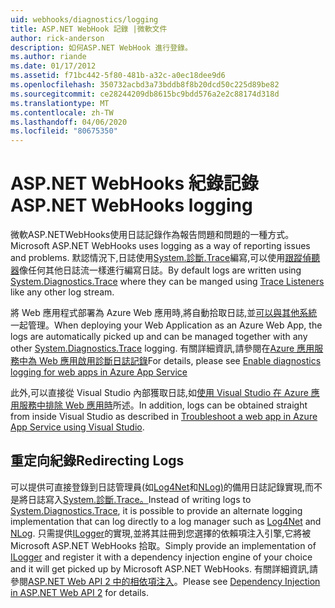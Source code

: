 ```yaml
---
uid: webhooks/diagnostics/logging
title: ASP.NET WebHook 記錄 |微軟文件
author: rick-anderson
description: 如何ASP.NET WebHook 進行登錄。
ms.author: riande
ms.date: 01/17/2012
ms.assetid: f71bc442-5f80-481b-a32c-a0ec18dee9d6
ms.openlocfilehash: 350732acbd3a73bddb8f8b20dcd50c225d89be82
ms.sourcegitcommit: ce28244209db8615bc9bdd576a2e2c88174d318d
ms.translationtype: MT
ms.contentlocale: zh-TW
ms.lasthandoff: 04/06/2020
ms.locfileid: "80675350"
---
```

# <a name="aspnet-webhooks-logging"></a><span data-ttu-id="88bf1-103">ASP.NET WebHooks 紀錄記錄</span><span class="sxs-lookup"><span data-stu-id="88bf1-103">ASP.NET WebHooks logging</span></span>

<span data-ttu-id="88bf1-104">微軟ASP.NETWebHooks使用日誌記錄作為報告問題和問題的一種方式。</span><span class="sxs-lookup"><span data-stu-id="88bf1-104">Microsoft ASP.NET WebHooks uses logging as a way of reporting issues and problems.</span></span> <span data-ttu-id="88bf1-105">默認情況下,日誌使用[System.診斷.Trace](https://msdn.microsoft.com/library/system.diagnostics.trace)編寫,可以使用[跟蹤偵聽器](https://msdn.microsoft.com/library/system.diagnostics.tracelistener.aspx)像任何其他日誌流一樣進行編寫日誌。</span><span class="sxs-lookup"><span data-stu-id="88bf1-105">By default logs are written using [System.Diagnostics.Trace](https://msdn.microsoft.com/library/system.diagnostics.trace) where they can be manged using [Trace Listeners](https://msdn.microsoft.com/library/system.diagnostics.tracelistener.aspx) like any other log stream.</span></span>

<span data-ttu-id="88bf1-106">將 Web 應用程式部署為 Azure Web 應用時,將自動拾取日誌,並[可以與其他系統](https://msdn.microsoft.com/library/system.diagnostics.trace)一起管理。</span><span class="sxs-lookup"><span data-stu-id="88bf1-106">When deploying your Web Application as an Azure Web App, the logs are automatically picked up and can be managed together with any other [System.Diagnostics.Trace](https://msdn.microsoft.com/library/system.diagnostics.trace) logging.</span></span> <span data-ttu-id="88bf1-107">有關詳細資訊,請參閱在[Azure 應用服務中為 Web 應用啟用診斷日誌記錄](https://azure.microsoft.com/documentation/articles/web-sites-enable-diagnostic-log/)</span><span class="sxs-lookup"><span data-stu-id="88bf1-107">For details, please see [Enable diagnostics logging for web apps in Azure App Service](https://azure.microsoft.com/documentation/articles/web-sites-enable-diagnostic-log/)</span></span>

<span data-ttu-id="88bf1-108">此外,可以直接從 Visual Studio 內部獲取日誌,如[使用 Visual Studio 在 Azure 應用服務中排除 Web 應用時](https://azure.microsoft.com/documentation/articles/web-sites-dotnet-troubleshoot-visual-studio/#webserverlogs)所述。</span><span class="sxs-lookup"><span data-stu-id="88bf1-108">In addition, logs can be obtained straight from inside Visual Studio as described in [Troubleshoot a web app in Azure App Service using Visual Studio](https://azure.microsoft.com/documentation/articles/web-sites-dotnet-troubleshoot-visual-studio/#webserverlogs).</span></span>

## <a name="redirecting-logs"></a><span data-ttu-id="88bf1-109">重定向紀錄</span><span class="sxs-lookup"><span data-stu-id="88bf1-109">Redirecting Logs</span></span>

<span data-ttu-id="88bf1-110">可以提供可直接登錄到日誌管理員(如[Log4Net](http://logging.apache.org/log4net/)和[NLog)](http://nlog-project.org/)的備用日誌記錄實現,而不是將日誌寫入[System.診斷.Trace。](https://msdn.microsoft.com/library/system.diagnostics.trace)</span><span class="sxs-lookup"><span data-stu-id="88bf1-110">Instead of writing logs to [System.Diagnostics.Trace](https://msdn.microsoft.com/library/system.diagnostics.trace), it is possible to provide an alternate logging implementation that can log directly to a log manager such as [Log4Net](http://logging.apache.org/log4net/) and [NLog](http://nlog-project.org/).</span></span> <span data-ttu-id="88bf1-111">只需提供[ILogger](https://github.com/aspnet/AspNetWebHooks/blob/master/src/Microsoft.AspNet.WebHooks.Common/Diagnostics/ILogger.cs)的實現,並將其註冊到您選擇的依賴項注入引擎,它將被 Microsoft ASP.NET WebHooks 拾取。</span><span class="sxs-lookup"><span data-stu-id="88bf1-111">Simply provide an implementation of [ILogger](https://github.com/aspnet/AspNetWebHooks/blob/master/src/Microsoft.AspNet.WebHooks.Common/Diagnostics/ILogger.cs) and register it with a dependency injection engine of your choice and it will get picked up by Microsoft ASP.NET WebHooks.</span></span> <span data-ttu-id="88bf1-112">有關詳細資訊,請參閱[ASP.NET Web API 2 中的相依項注入](https://www.asp.net/web-api/overview/advanced/dependency-injection)。</span><span class="sxs-lookup"><span data-stu-id="88bf1-112">Please see [Dependency Injection in ASP.NET Web API 2](https://www.asp.net/web-api/overview/advanced/dependency-injection) for details.</span></span>

